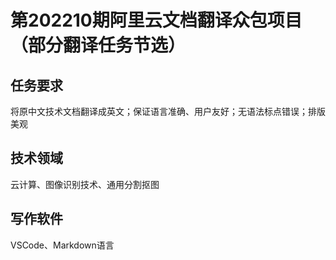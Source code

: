 # 第202210期阿里云文档翻译众包项目（部分翻译任务节选）
## 任务要求
   将原中文技术文档翻译成英文；保证语言准确、用户友好；无语法标点错误；排版美观
## 技术领域
   云计算、图像识别技术、通用分割抠图
## 写作软件
   VSCode、Markdown语言
